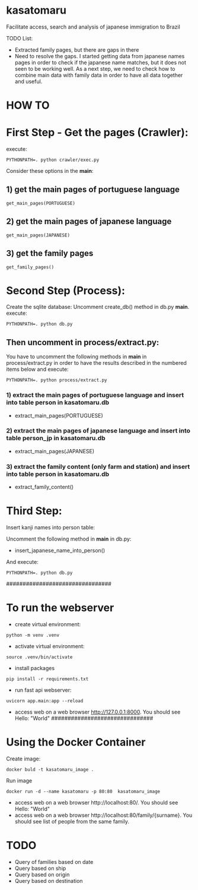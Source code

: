 # kasatomaru
Facilitate access, search and analysis of japanese immigration to Brazil

TODO List:
- Extracted family pages, but there are gaps in there
- Need to resolve the gaps. I started getting data from japanese names pages in order to check if the japanese name matches, but it does not seen to be working well. As a next step, we need to check how to combine main data with family data in order to have all data together and useful.


# HOW TO

# First Step - Get the pages (Crawler):

execute:
```
PYTHONPATH=. python crawler/exec.py
```
Consider these options in the __main__:
## 1) get the main pages of portuguese language
```
get_main_pages(PORTUGUESE)
```
## 2) get the main pages of japanese language
```
get_main_pages(JAPANESE)
```
## 3) get the family pages
```
get_family_pages()
```

# Second Step (Process):

Create the sqlite database:
Uncomment create_db() method in db.py __main__.
execute:
```
PYTHONPATH=. python db.py
```

## Then uncomment in process/extract.py:
You have to uncomment the following methods in __main__ in process/extract.py in order to have the results described in the numbered items below and execute:
```
PYTHONPATH=. python process/extract.py
```

### 1) extract the main pages of portuguese language and insert into table person in kasatomaru.db
- extract_main_pages(PORTUGUESE)

### 2) extract the main pages of japanese language and insert into table person_jp in kasatomaru.db

- extract_main_pages(JAPANESE)

### 3) extract the family content (only farm and station) and insert into table person in kasatomaru.db

- extract_family_content()


# Third Step:

Insert kanji names into person table:

Uncomment the following method in __main__ in db.py: 
- insert_japanese_name_into_person() 

And execute:
```
PYTHONPATH=. python db.py
```

################################

# To run the webserver
- create virtual environment:
```
python -m venv .venv
```
- activate virtual environment:
```
source .venv/bin/activate
```
- install packages
```
pip install -r requirements.txt
```
- run fast api webserver:
```
uvicorn app.main:app --reload
```
- access web on a web browser http://127.0.0.1:8000. You should see Hello: "World"
###############################

# Using the Docker Container
Create image:
```
docker buld -t kasatomaru_image .
```
Run image
```
docker run -d --name kasatomaru -p 80:80  kasatomaru_image
```
- access web on a web browser http://localhost:80/. You should see Hello: "World"
- access web on a web browser http://localhost:80/family/{surname}. You should see list of people from the same family.


# TODO

- Query of families based on date
- Query based on ship
- Query based on origin
- Query based on destination
